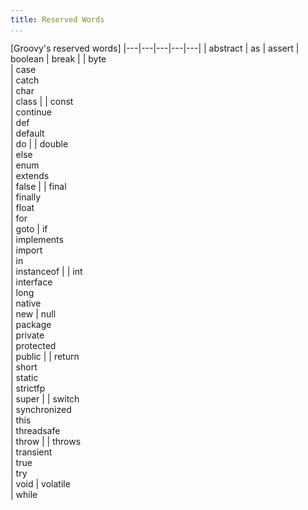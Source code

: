 ```yaml
---
title: Reserved Words
...
```

[Groovy's reserved words]
|---|---|---|---|---|
| abstract | as  | assert | boolean | break |
| byte \
| case \
| catch \
| char \
| class |
| const \
| continue \
| def \
| default \
| do |
| double \
| else \
| enum \
| extends \
| false |
| final \
| finally \
| float \
| for \
| goto
| if \
| implements \
| import \
| in \
| instanceof |
| int \
| interface \
| long \
| native \
| new
| null \
| package \
| private \
| protected \
| public |
| return \
| short \
| static \
| strictfp \
| super |
| switch \
| synchronized \
| this \
| threadsafe \
| throw |
| throws \
| transient \
| true \
| try \
| void
| volatile \
| while  
